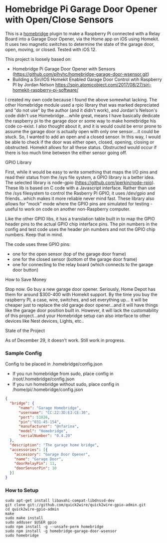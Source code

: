 # Homebridge Pi Garage Door Opener with Open/Close Sensors


This is a [homebridge](https://github.com/nfarina/homebridge) plugin to make a Raspberry Pi connected with a Relay Board into a Garage Door Opener, via the Home app on iOS using Homekit.  It uses two magnetic switches to determine the state of the garage door, open, moving, or closed. Tested with iOS 12.

This project is loosely based on:
- Homebridge Pi Garage Door Opener with Sensors (https://github.com/plhyhc/homebridge-garage-door-wsensor.git)
- Building a Siri/IOS Homekit Enabled Garage Door Control wtih Raspberry PI by Jordan Nelson https://spin.atomicobject.com/2017/08/27/siri-homekit-raspberry-pi-software/

I created my own code because I found the above somewhat lacking. The other Homebridge module used a rpio library that was marked depreciated and "do not use" by the author (and it didn't work), and Jordan's Nelson's code didn't use Homebridge....while great, means I have basically dedicate the raspberry pi to the garage door or some way to make homebridge his code co-exist. I also thought about it, and it is would could be error prone to assume the garage door is actually open with only one sensor....it could be stuck. So, I wanted to add an open and a closed sensor. In this way, I would be able to check if the door was either open, closed, opening, closing or obstructed. Homekit allows for all these status. Obstructed would occur if there is too much time between the either sensor going off.

GPIO Library

First, while it would be easy to write something that maps the I/O pins and read their status from the /sys file system, a GPIO library is a better idea. The selected library is node-gpio (https://github.com/jperkin/node-rpio). These lib is based on C code with a Javascript interface. Rather than use the /sys filesystem to control the Rasberry PI GPIO,  it uses /dev/gpio and friends...which makes it more reliable never mind fast. These library also allows for "mock" mode where the GPIO pins are simulated for testing - useful to work on code on another non-Raspberry computer.

Like the other GPIO libs, it has a translation table built in to map the GPIO header pins to the actual GPIO chip interface pins. The pin numbers in the config and test code uses the header pin numbers and not the GPIO chip numbers. Keep that in mind.

The code uses three GPIO pins:
- one for the open sensor (top of the garage door frame)
- one for the closed sensor (bottom of the garage door frame)
- one for connecting to the relay board (which connects to the garage door button)

How to Save Money

Stop now. Go buy a new garage door opener. Seriously, Home Depot has them for around $300-400 with Homekit support. By the time you buy the raspberry PI, a case, wire, switches, and set everything up... it will be cheaper just to replace the old garage door opener...and it will have things like the garage door position built in. However, it will lack the customability of this project...and your Homebridge setup can also interface to other devices like Nest devices, Lights, etc..

State of the Project

As of December 29, it doesn't work. Still work in progress.

### Sample Config

Config to be placed in .homebridge/config.json
* If you run homebridge from sudo, place config in /root/.homebridge/config.json
* If you run homebridge without sudo, place config in /home/pi/.homebridge/config.json

```json
{
  "bridge": {
      "name": "Garage Homebridge",
      "username": "CC:22:3D:E3:CE:30",
      "port": 51826,
      "pin":"031-45-154",
      "manufacturer": "@nfarina",
      "model": "Homebridge",
      "serialNumber": "0.4.20"
  },
  "description": "The garage home bridge",
  "accessories": [{
    "accessory": "Garage Door Opener",
    "name": "Garage Door",
    "doorRelayPin": 11,
    "doorSensorPin": 10
  }]
}
```

### How to Setup

```
sudo apt-get install libavahi-compat-libdnssd-dev
git clone git://github.com/quick2wire/quick2wire-gpio-admin.git
cd quick2wire-gpio-admin
make
sudo make install
sudo adduser $USER gpio
sudo npm install -g --unsafe-perm homebridge
sudo npm install -g homebridge-garage-door-wsensor
sudo homebridge
```